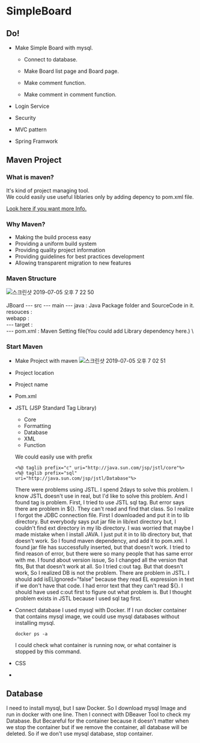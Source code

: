 # SimpleBoard

## Do!

- Make Simple Board with mysql.

    - Connect to database.

    - Make Board list page and Board page.

    - Make comment function.

    - Make comment in comment function.

- Login Service

- Security

- MVC pattern

- Spring Framwork

## Maven Project

### What is maven?
It's kind of project managing tool.\
We could easily use useful liblaries only by adding 
depency to pom.xml file.

[Look here if you want more Info.](https://maven.apache.org/what-is-maven.html)

### Why Maven?
- Making the build process easy
- Providing a uniform build system
- Providing quality project information
- Providing guidelines for best practices development
- Allowing transparent migration to new features

### Maven Structure
![스크린샷 2019-07-05 오후 7 22 50](https://user-images.githubusercontent.com/32008149/60716417-51d07600-9f5a-11e9-8ac3-a6e6d81adcf2.png)
\
\
JBoard --- src --- main --- java : Java Package folder and SourceCode in it.\
                            resouces : \
                            webapp : \
       --- target : \
       --- pom.xml : Maven Setting file(You could add Library dependency here.) \            


### Start Maven
- Make Project with maven
    ![스크린샷 2019-07-05 오후 7 02 51](https://user-images.githubusercontent.com/32008149/60715285-a1fa0900-9f57-11e9-92da-dd84b3248858.png)

- Project location

- Project name

- Pom.xml

- JSTL (JSP Standard Tag Library)
    - Core
    - Formatting
    - Database
    - XML
    - Function
    
    We could easily use with prefix
    ```
    <%@ taglib prefix="c" uri="http://java.sun.com/jsp/jstl/core"%>
    <%@ taglib prefix="sql" uri="http://java.sun.com/jsp/jstl/Database"%>
    ```
    There were problems using JSTL. I spend 2days to solve this problem. I know JSTL doesn't use in real, but I'd like to solve this problem. And I found tag is problem. First, I tried to use JSTL sql tag. But error says there are problem in ${}. They can't read and find that class. So I realize I forgot the JDBC connection file. First I downloaded and put it in to lib directory. But everybody says put jar file in lib/ext directory but, I couldn't find ext directory in my lib directory. I was worried that maybe I made mistake when I install JAVA. I just put it in to lib directory but, that doesn't work. So I found maven dependency, and add it to pom.xml. I found jar file has successfully inserted, but that doesn't work. I tried to find reason of error, but there were so many people that has same error with me. I found about version issue, So I changed all the version that fits, But that doesn't work at all. So I tried c:out tag. But that doesn't work, So I realized DB is not the problem. There are problem in JSTL. 
    I should add isELIgnored="false" because they read EL expression in text if we don't have that code. I had error text that they can't read ${}. I should have used c:out first to figure out what problem is. But I thought problem exists in JSTL because I used sql tag first.

- Connect database
    I used mysql with Docker. If I run docker container that contains mysql image, we could use mysql databases without installing mysql. 
    ```
    docker ps -a
    ```
    I could check what container is running now, or what container is stopped by this command. 
- CSS

- 

## Database
I need to install mysql, but I saw Docker. So I download mysql Image and run in docker with one line. Then I connect with DBeaver Tool to 
check my Database. 
But Becareful for the container because it doesn't matter when we stop the container but if we remove the container, all database will be deleted.
So if we don't use mysql database, stop container.
